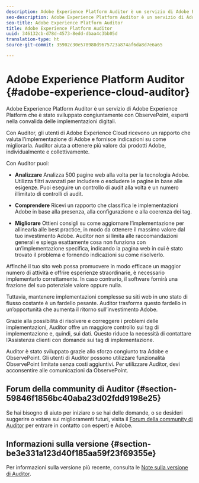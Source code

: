 ```yaml
---
description: Adobe Experience Platform Auditor è un servizio di Adobe Experience Platform che è stato sviluppato congiuntamente con ObservePoint, esperti nella convalida delle implementazioni digitali.
seo-description: Adobe Experience Platform Auditor è un servizio di Adobe Experience Platform che è stato sviluppato congiuntamente con ObservePoint, esperti nella convalida delle implementazioni digitali.
seo-title: Adobe Experience Platform Auditor
title: Adobe Experience Platform Auditor
uuid: 346132cb-d78d-4573-8edd-dbaa4c3bb05d
translation-type: ht
source-git-commit: 35902c30e578980d9675723a874af6da8d7e6a65

---
```



# Adobe Experience Platform Auditor {#adobe-experience-cloud-auditor}

Adobe Experience Platform Auditor è un servizio di Adobe Experience Platform che è stato sviluppato congiuntamente con ObservePoint, esperti nella convalida delle implementazioni digitali.

Con Auditor, gli utenti di Adobe Experience Cloud ricevono un rapporto che valuta l’implementazione di Adobe e fornisce indicazioni su come migliorarla. Auditor aiuta a ottenere più valore dai prodotti Adobe, individualmente e collettivamente.

Con Auditor puoi:

* **Analizzare** Analizza 500 pagine web alla volta per la tecnologia Adobe. Utilizza filtri avanzati per includere o escludere le pagine in base alle esigenze. Puoi eseguire un controllo di audit alla volta e un numero illimitato di controlli di audit.

* **Comprendere** Ricevi un rapporto che classifica le implementazioni Adobe in base alla presenza, alla configurazione e alla coerenza dei tag.

* **Migliorare** Ottieni consigli su come aggiornare l’implementazione per allinearla alle best practice, in modo da ottenere il massimo valore dal tuo investimento Adobe. Auditor non si limita alle raccomandazioni generali e spiega esattamente cosa non funziona con un’implementazione specifica, indicando la pagina web in cui è stato trovato il problema e fornendo indicazioni su come risolverlo.

Affinché il tuo sito web possa promuovere in modo efficace un maggior numero di attività e offrire esperienze straordinarie, è necessario implementarlo correttamente. In caso contrario, il software fornirà una frazione del suo potenziale valore oppure nulla.

Tuttavia, mantenere implementazioni complesse su siti web in uno stato di flusso costante è un fardello pesante. Auditor trasforma questo fardello in un’opportunità che aumenta il ritorno sull’investimento Adobe.

Grazie alla possibilità di risolvere e correggere i problemi delle implementazioni, Auditor offre un maggiore controllo sui tag di implementazione e, quindi, sui dati. Questo riduce la necessità di contattare l’Assistenza clienti con domande sui tag di implementazione.

Auditor è stato sviluppato grazie allo sforzo congiunto tra Adobe e ObservePoint. Gli utenti di Auditor possono utilizzare funzionalità ObservePoint limitate senza costi aggiuntivi. Per utilizzare Auditor, devi acconsentire alle comunicazioni da ObservePoint.

## Forum della community di Auditor {#section-59846f1856bc40aba23d02fdd9198e25}

Se hai bisogno di aiuto per iniziare o se hai delle domande, o se desideri suggerire o votare sui miglioramenti futuri, visita il [Forum della community di Auditor](https://forums.adobe.com/community/experience-cloud/platform/core-services/activation-service/auditor) per entrare in contatto con esperti e Adobe.

## Informazioni sulla versione {#section-be3e331a123d40f185aa59f23f69355e}

Per informazioni sulla versione più recente, consulta le [Note sulla versione di Auditor](release-notes.md#topic-8fa9e41bc3a54240b1873cebe36b75b1).

